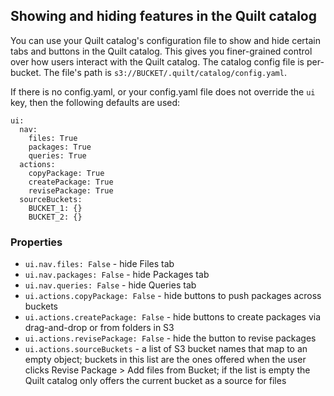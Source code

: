 ## Showing and hiding features in the Quilt catalog

You can use your Quilt catalog's configuration file to show and hide certain
tabs and buttons in the Quilt catalog. This gives you finer-grained control
over how users interact with the Quilt catalog. The catalog config file is per-bucket.
The file's path is `s3://BUCKET/.quilt/catalog/config.yaml`.

If there is no config.yaml, or your config.yaml file does not override the `ui`
key, then the following defaults are used:

```
ui:
  nav:
    files: True
    packages: True
    queries: True
  actions:
    copyPackage: True
    createPackage: True
    revisePackage: True
  sourceBuckets:
    BUCKET_1: {}
    BUCKET_2: {}
```

### Properties

* `ui.nav.files: False` - hide Files tab
* `ui.nav.packages: False` - hide Packages tab
* `ui.nav.queries: False` - hide Queries tab
* `ui.actions.copyPackage: False` - hide buttons to push packages across buckets
* `ui.actions.createPackage: False` - hide buttons to create packages via
drag-and-drop or from folders in S3
* `ui.actions.revisePackage: False` - hide the button to revise packages
* `ui.actions.sourceBuckets` - a list of S3 bucket names that map to an empty object;
buckets in this list are the ones offered when the user clicks
Revise Package > Add files from Bucket; if the list is empty the Quilt catalog only
offers the current bucket as a source for files